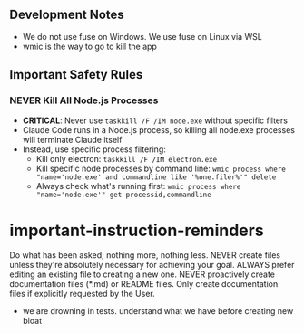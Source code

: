 ## Development Notes

- We do not use fuse on Windows. We use fuse on Linux via WSL
- wmic is the way to go to kill the app

## Important Safety Rules

### NEVER Kill All Node.js Processes
- **CRITICAL**: Never use `taskkill /F /IM node.exe` without specific filters
- Claude Code runs in a Node.js process, so killing all node.exe processes will terminate Claude itself
- Instead, use specific process filtering:
  - Kill only electron: `taskkill /F /IM electron.exe`
  - Kill specific node processes by command line: `wmic process where "name='node.exe' and commandline like '%one.filer%'" delete`
  - Always check what's running first: `wmic process where "name='node.exe'" get processid,commandline`

# important-instruction-reminders
Do what has been asked; nothing more, nothing less.
NEVER create files unless they're absolutely necessary for achieving your goal.
ALWAYS prefer editing an existing file to creating a new one.
NEVER proactively create documentation files (*.md) or README files. Only create documentation files if explicitly requested by the User.
- we are drowning in tests. understand what we have before creating new bloat